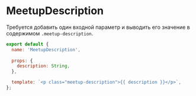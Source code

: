 # MeetupDescription

Требуется добавить один входной параметр и выводить его значение в содержимом `.meetup-description`.

```javascript
export default {
  name: 'MeetupDescription',
  
  props: {
    description: String,
  },

  template: `<p class="meetup-description">{{ description }}</p>`,
};
```
